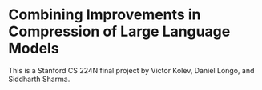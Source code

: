 # Combining Improvements in Compression of Large Language Models 
This is a Stanford CS 224N final project by Victor Kolev, Daniel Longo, and Siddharth Sharma. 


